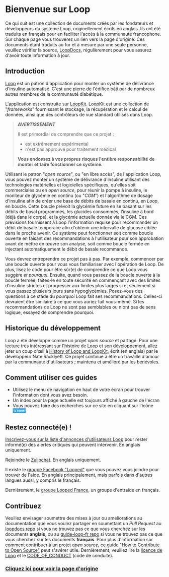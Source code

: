 # Bienvenue sur Loop

Ce qui suit est une collection de documents créés par les fondateurs et développeurs du système Loop, originellement écrits en anglais. Ils ont été traduits en français pour en faciliter l'accès à la communauté francophone. Sur chaque page vous trouverez un lien vers la page d'origine. Ces documents étant traduits au fur et à mesure par une seule personne, veuillez vérifier la source, [LoopDocs](https://loopkit.github.io/loopdocs/), régulièrement pour vous assurez d'avoir toute information à jour.

## Introduction
[Loop](https://github.com/LoopKit/Loop) est un patron d'application pour monter un système de délivrance d'insuline automatisé. C'est une pierre de l'édifice bâti par de nombreux autres membres de la communauté diabétique.

L'application est construite sur [LoopKit](https://github.com/LoopKit/LoopKit). LoopKit est une collection de "*frameworks*" fournissant le stockage, la récupération et le calcul de données, ainsi que des contrôleurs de vue standard utilisés dans Loop.

>
>***AVERTISSEMENT***
>
> Il est primordial de comprendre que ce projet :
>
> * est extrêmement expérimental
> * n'est pas approuvé pour traitement médical
>
> **Vous endossez à vos propres risques l'entière responsabilité de monter et faire fonctionner ce système.**
>

Utilisant le patron "*open source*", ou "en libre accès", de l'application Loop, vous pouvez monter un système de délivrance d'insuline utilisant des technologies matérielles et logicielles spécifiques, qu'elles soit commerciales ou en *open source*, pour réunir la pompe à insuline, le moniteur de glycémie en continu (ou "*CGM*") et l'algorithme de dosage d'insuline afin de créer une base de débits de basale en continu, en *Loop*, en boucle. Cette boucle prévoit la glycémie future en se basant sur les débits de basal programmés, les glucides consommés, l'insuline à bord (déjà dans le corps), et la glycémie actuelle donnée via le CGM. Ces prévisions fournissent à Loop l'information requise pour recommander un débit de basale temporaire afin d'obtenir une intervalle de glucose ciblée dans le proche avenir. Ce système peut fonctionner soit comme boucle ouverte en faisant des recommandations à l'utilisateur pour son approbation avant de mettre en œuvre son analyse, soit comme boucle fermée en injectant automatiquement le débit de basale recommandé.

Vous devrez entreprendre ce projet pas à pas. Par exemple, commencer par une boucle ouverte pour vous vous familiariser avec l'opération de Loop. De plus, lisez le code pour être sûr(e) de comprendre ce que Loop vous suggère *et pourquoi*. Ensuite, quand vous passez de la boucle ouverte à la boucle fermée, faites-le en toute sécurité en commençant avec des limites d'insuline strictes et progresser aux limites plus larges si et seulement si vous passez plusieurs jours sans hypoglycémies. Posez-vous des questions à ce stade du *pourquoi* Loop fait ses recommandations. Celles-ci devraient être similaire à ce que vous auriez fait vous-même. Si les recommandations de Loop ne sont pas semblables ou n'ont pas de sens logique, essayez de comprendre pourquoi.

## Historique du développement
Loop a été développé comme un projet *open source* et partagé. Pour une lecture très intéressant sur l'histoire de Loop et son développement, allez jeter un coup d'œil à [History of Loop and LoopKit](https://medium.com/@loudnate/the-history-of-loop-and-loopkit-59b3caf13805), écrit (en anglais) par le développeur Nate Racklyeft. Ce projet continue à être un travaille d'amour par la communauté d'utilisateurs ; maintenu et amélioré par les bénévoles.

## Comment utiliser ces guides

* Utilisez le menu de navigation en haut de votre écran pour trouver l'information dont vous avez besoin.
* Un index pour la page actuelle est toujours affiché à gauche de l'écran 
* Vous pouvez faire des recherches sur ce site en cliquant sur l'icône ![search](img/search.png "Search")

## Restez connecté(e) !
[Inscrivez-vous sur la liste d'annonces d'utilisateurs Loop](https://groups.google.com/forum/#!forum/loop-ios-users) pour rester informé(e) des alertes critiques qui peuvent intervenir. En anglais uniquement.

Rejoindre le [Zulipchat](https://loop.zulipchat.com). En anglais uniquement.

Il existe le [groupe Facebook "Looped"](https://www.facebook.com/groups/TheLoopedGroup/?fref=nf) que vous pouvez vous joindre pour trouver de l'aide. En anglais principalement, mais parfois dans d'autres langues aussi, y compris le français.

Dernièrement, le [groupe Looped France](https://www.facebook.com/groups/478980526199264/), un groupe d'entraide en français.

## Contribuez
Veuillez envisager soumettre des mises à jour ou améliorations au documentation que vous voulez partager en soumettant un *Pull Request* au [loopdocs repo](https://github.com/LoopKit/loopdocs) si vous ne trouvez pas ce que vous cherchez sur les documents **anglais**, ou au [guide-loop-fr repo](https://github.com/cyoung1024/guide-loop-fr) si vous ne trouvez pas ce que vous cherchez sur les documents **français**. Pour plus d'information sur comment contribuer à un projet *open source*, ce guide ["How to Contribute to Open Source"](https://opensource.guide/how-to-contribute/) peut s'avérer utile. Dernièrement, veuillez lire la [licence de Loop](https://github.com/LoopKit/Loop/blob/master/LICENSE.md) et le [CODE_OF_CONDUCT](https://github.com/LoopKit/Loop/blob/master/CODE_OF_CONDUCT.md) (code de conduite).

### [Cliquez ici pour voir la page d'origine](https://loopkit.github.io/loopdocs/)
